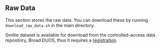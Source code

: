 ## Raw Data

This section stores the raw data. You can download these by running `download_raw_data.sh` in the main directory. 

Smillie dataset is available for download from the controlled-access data repository, Broad DUOS, thus it requires a [registration](https://portals.broadinstitute.org/single_cell/study/SCP259).